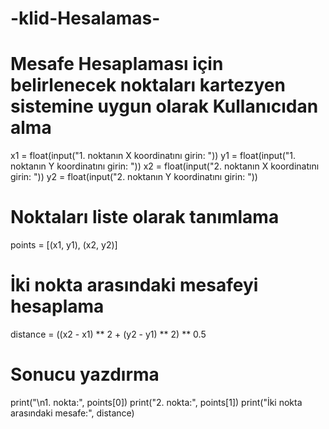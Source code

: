 # -klid-Hesalamas-
# Mesafe Hesaplaması için belirlenecek noktaları kartezyen sistemine uygun olarak Kullanıcıdan alma 
x1 = float(input("1. noktanın X koordinatını girin: ")) 
y1 = float(input("1. noktanın Y koordinatını girin: ")) 
x2 = float(input("2. noktanın X koordinatını girin: ")) 
y2 = float(input("2. noktanın Y koordinatını girin: ")) 
# Noktaları liste olarak tanımlama 
points = [(x1, y1), (x2, y2)] 
# İki nokta arasındaki mesafeyi hesaplama 
distance = ((x2 - x1) ** 2 + (y2 - y1) ** 2) ** 0.5 
# Sonucu yazdırma 
print("\n1. nokta:", points[0]) 
print("2. nokta:", points[1])
print("İki nokta arasındaki mesafe:", distance)
